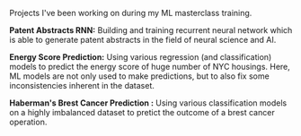 Projects I've been working on during my ML masterclass training.


**Patent Abstracts RNN:** Building and training recurrent neural network which is able to generate patent abstracts in the field of 
neural science and AI.

**Energy Score Prediction:** Using various regression (and classification) models to predict the energy score of huge number of NYC housings. 
Here, ML models are not only used to make predictions, but to also fix some inconsistencies inherent in the dataset.

**Haberman's Brest Cancer Prediction :** Using various classification models on a highly imbalanced dataset to pretict the outcome 
of a brest cancer operation. 
